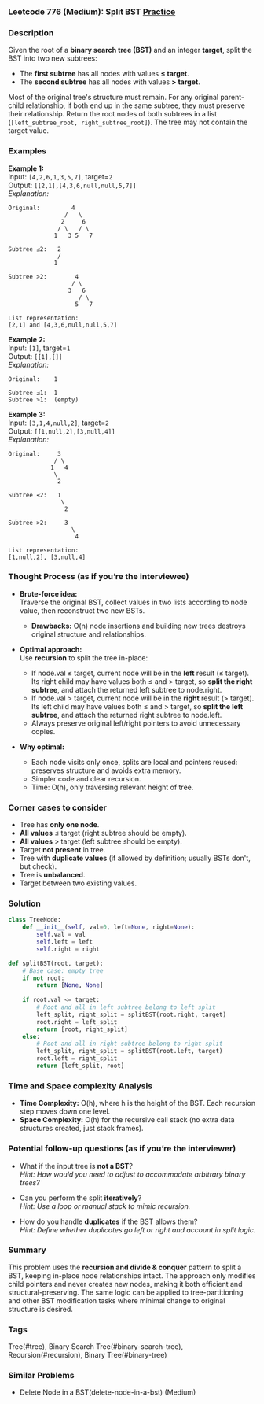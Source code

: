 ### Leetcode 776 (Medium): Split BST [Practice](https://leetcode.com/problems/split-bst)

### Description  
Given the root of a **binary search tree (BST)** and an integer **target**, split the BST into two new subtrees:
- The **first subtree** has all nodes with values **≤ target**.
- The **second subtree** has all nodes with values **> target**.

Most of the original tree's structure must remain. For any original parent-child relationship, if both end up in the same subtree, they must preserve their relationship. Return the root nodes of both subtrees in a list (`[left_subtree_root, right_subtree_root]`). The tree may not contain the target value.

### Examples  

**Example 1:**  
Input: `[4,2,6,1,3,5,7]`, target=`2`  
Output: `[[2,1],[4,3,6,null,null,5,7]]`  
*Explanation:*
```
Original:         4
                /   \
               2     6
              / \   / \
             1   3 5   7

Subtree ≤2:   2
              /
             1

Subtree >2:        4
                  / \
                 3   6
                    / \
                   5   7

List representation:
[2,1] and [4,3,6,null,null,5,7]
```

**Example 2:**  
Input: `[1]`, target=`1`  
Output: `[[1],[]]`  
*Explanation:*
```
Original:    1

Subtree ≤1:  1
Subtree >1:  (empty)
```

**Example 3:**  
Input: `[3,1,4,null,2]`, target=`2`  
Output: `[[1,null,2],[3,null,4]]`  
*Explanation:*
```
Original:     3
             / \
            1   4
             \
              2

Subtree ≤2:   1
               \
                2

Subtree >2:     3
                  \
                   4

List representation:
[1,null,2], [3,null,4]
```

### Thought Process (as if you’re the interviewee)  
- **Brute-force idea:**  
  Traverse the original BST, collect values in two lists according to node value, then reconstruct two new BSTs.  
  - **Drawbacks:** O(n) node insertions and building new trees destroys original structure and relationships.

- **Optimal approach:**  
  Use **recursion** to split the tree in-place:
  - If node.val ≤ target, current node will be in the **left** result (≤ target). Its right child may have values both ≤ and > target, so **split the right subtree**, and attach the returned left subtree to node.right.
  - If node.val > target, current node will be in the **right** result (> target). Its left child may have values both ≤ and > target, so **split the left subtree**, and attach the returned right subtree to node.left.
  - Always preserve original left/right pointers to avoid unnecessary copies.

- **Why optimal:**  
  - Each node visits only once, splits are local and pointers reused: preserves structure and avoids extra memory.
  - Simpler code and clear recursion.  
  - Time: O(h), only traversing relevant height of tree.

### Corner cases to consider  
- Tree has **only one node**.
- **All values** ≤ target (right subtree should be empty).
- **All values** > target (left subtree should be empty).
- Target **not present** in tree.
- Tree with **duplicate values** (if allowed by definition; usually BSTs don't, but check).
- Tree is **unbalanced**.
- Target between two existing values.

### Solution

```python
class TreeNode:
    def __init__(self, val=0, left=None, right=None):
        self.val = val
        self.left = left
        self.right = right

def splitBST(root, target):
    # Base case: empty tree
    if not root:
        return [None, None]
    
    if root.val <= target:
        # Root and all in left subtree belong to left split
        left_split, right_split = splitBST(root.right, target)
        root.right = left_split
        return [root, right_split]
    else:
        # Root and all in right subtree belong to right split
        left_split, right_split = splitBST(root.left, target)
        root.left = right_split
        return [left_split, root]
```

### Time and Space complexity Analysis  

- **Time Complexity:** O(h), where h is the height of the BST. Each recursion step moves down one level.
- **Space Complexity:** O(h) for the recursive call stack (no extra data structures created, just stack frames).

### Potential follow-up questions (as if you’re the interviewer)  

- What if the input tree is **not a BST**?  
  *Hint: How would you need to adjust to accommodate arbitrary binary trees?*

- Can you perform the split **iteratively**?  
  *Hint: Use a loop or manual stack to mimic recursion.*

- How do you handle **duplicates** if the BST allows them?  
  *Hint: Define whether duplicates go left or right and account in split logic.*

### Summary
This problem uses the **recursion and divide & conquer** pattern to split a BST, keeping in-place node relationships intact. The approach only modifies child pointers and never creates new nodes, making it both efficient and structural-preserving. The same logic can be applied to tree-partitioning and other BST modification tasks where minimal change to original structure is desired.

### Tags
Tree(#tree), Binary Search Tree(#binary-search-tree), Recursion(#recursion), Binary Tree(#binary-tree)

### Similar Problems
- Delete Node in a BST(delete-node-in-a-bst) (Medium)